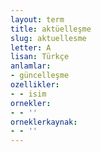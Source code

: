 ```yaml
---
layout: term
title: aktüelleşme
slug: aktuellesme
letter: A
lisan: Türkçe
anlamlar:
- güncelleşme
ozellikler:
- - isim
ornekler:
- - ''
orneklerkaynak:
- - ''
---
```

